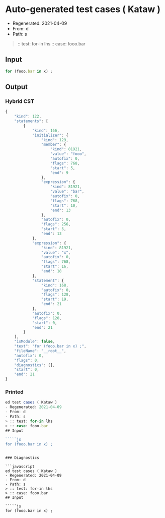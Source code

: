 # Auto-generated test cases ( Kataw )
- Regenerated: 2021-04-09
- From: d
- Path: s
> :: test: for-in lhs
> :: case: fooo.bar
## Input

`````js
for (fooo.bar in x) ;
`````

## Output

### Hybrid CST

```javascript
{
    "kind": 122,
    "statements": [
        {
            "kind": 166,
            "initializer": {
                "kind": 129,
                "member": {
                    "kind": 81921,
                    "value": "fooo",
                    "autofix": 0,
                    "flags": 768,
                    "start": 5,
                    "end": 9
                },
                "expression": {
                    "kind": 81921,
                    "value": "bar",
                    "autofix": 0,
                    "flags": 768,
                    "start": 10,
                    "end": 13
                },
                "autofix": 0,
                "flags": 256,
                "start": 5,
                "end": 13
            },
            "expression": {
                "kind": 81921,
                "value": "x",
                "autofix": 0,
                "flags": 768,
                "start": 16,
                "end": 18
            },
            "statement": {
                "kind": 168,
                "autofix": 0,
                "flags": 128,
                "start": 19,
                "end": 21
            },
            "autofix": 0,
            "flags": 128,
            "start": 0,
            "end": 21
        }
    ],
    "isModule": false,
    "text": "for (fooo.bar in x) ;",
    "fileName": "__root__",
    "autofix": 0,
    "flags": 0,
    "diagnostics": [],
    "start": 0,
    "end": 21
}
```

### Printed

```javascript
ed test cases ( Kataw )
- Regenerated: 2021-04-09
- From: d
- Path: s
> :: test: for-in lhs
> :: case: fooo.bar
## Input

`````js
for (fooo.bar in x) ;
`````
```

### Diagnostics

```javascript
ed test cases ( Kataw )
- Regenerated: 2021-04-09
- From: d
- Path: s
> :: test: for-in lhs
> :: case: fooo.bar
## Input

`````js
for (fooo.bar in x) ;
`````
```

